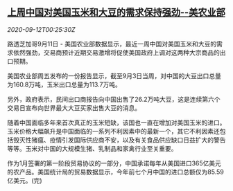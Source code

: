 <!--1599872117000-->
[上周中国对美国玉米和大豆的需求保持强劲--美农业部](https://cn.reuters.com/article/usa-trade-china-soybeanscorn-0911-fri-idCNKBS26300L)
------

<div><i>2020-09-12T00:25:30Z</i></div><p>路透芝加哥9月11日 - 美国农业部数据显示，最近一周中国对美国玉米和大豆的需求依然强劲，交易商预计近期交易激增将促使美国政府上调对这两种大宗商品的出口预期。</p><p>美国农业部周五发布的一份报告显示，截至9月3日当周，对中国的大豆出口总量为160.8万吨，玉米出口总量为113.7万吨。</p><p>另外，政府表示，民间出口商报告向中国出售了26.2万吨大豆，这是连续第六个交易日宣布向世界最大大豆买家出售大豆的消息。</p><p>随着中国面临多年来首次真正的玉米短缺，该国也一直在增加对美国玉米的进口。玉米价格大幅飙升是中国面临的一系列不利因素中的最新一个，其它不利因素还包括毁灭性猪瘟、疫情引发国际供应商不安，以及有关食品供应缺口日益扩大的警告等等。玉米对中国的大规模生猪、乳制品和家禽行业至关重要。</p><p>作为1月签署的第一阶段贸易协议的一部分，中国承诺每年从美国进口365亿美元的农产品。美国统计局的贸易数据显示，今年前七个月中国的进口总额仅为85.59亿美元。(完)</p>
